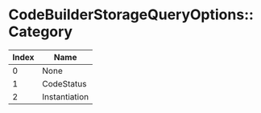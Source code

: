 # CodeBuilderStorageQueryOptions::Category

Index | Name
--- | ---
0 | None
1 | CodeStatus
2 | Instantiation